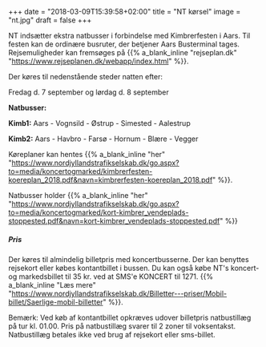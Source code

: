 +++
date = "2018-03-09T15:39:58+02:00"
title = "NT kørsel"
image = "nt.jpg"
draft = false
+++


NT indsætter ekstra natbusser i forbindelse med Kimbrerfesten i Aars. 
Til festen kan de ordinære busruter, der betjener Aars Busterminal tages. Rejsemuligheder kan fremsøges på  {{% a_blank_inline "rejseplan.dk" "https://www.rejseplanen.dk/webapp/index.html" %}}.



Der køres til nedenstående steder natten efter:

Fredag d. 7 september og lørdag d. 8 september

**Natbusser:**

**Kimb1:**  Aars - Vognsild - Østrup - Simested - Aalestrup

**Kimb2:**  Aars - Havbro - Farsø - Hornum - Blære - Vegger


Køreplaner kan hentes {{% a_blank_inline "her" "https://www.nordjyllandstrafikselskab.dk/go.aspx?to=media/koncertogmarked/kimbrerfesten-koereplan_2018.pdf&navn=kimbrerfesten-koereplan_2018.pdf" %}}.


Natbusser holder {{% a_blank_inline "her" "https://www.nordjyllandstrafikselskab.dk/go.aspx?to=media/koncertogmarked/kort-kimbrer_vendeplads-stoppested.pdf&navn=kort-kimbrer_vendeplads-stoppested.pdf" %}}


##### Pris
Der køres til almindelig billetpris med koncertbusserne. Der kan benyttes rejsekort eller købes kontantbillet i bussen. Du kan også købe NT's koncert- og markedsbillet til 35 kr. ved at SMS'e KONCERT til 1271. {{% a_blank_inline "Læs mere" "https://www.nordjyllandstrafikselskab.dk/Billetter---priser/Mobil-billet/Saerlige-mobil-billetter" %}}. 


Bemærk:  Ved køb af kontantbillet opkræves udover billetpris natbustillæg på tur kl. 01.00. 
Pris på natbustillæg svarer til 2 zoner til voksentakst. Natbustillæg betales ikke ved brug af rejsekort eller sms-billet.

